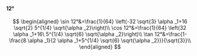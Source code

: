 #### 12°

$$
\begin{aligned}
\sin 12°&=\frac{1}{64} \left(-32 \sqrt{3} \alpha _1+16 \sqrt{2} 5^{1/4} \sqrt{\alpha _2}\right)\\
\cos 12°&=\frac{1}{64} \left(32 \alpha _1+16\ 5^{1/4} \sqrt{6} \sqrt{\alpha _2}\right)\\
\tan 12°&=\frac{1-\frac{8 \alpha _1}{2 \alpha _1+5^{1/4} \sqrt{6} \sqrt{\alpha _2}}}{\sqrt{3}}\\
\end{aligned}
$$

